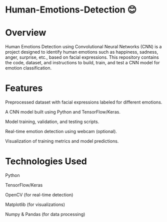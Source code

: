 # Human-Emotions-Detection 😊

# **Overview**

Human Emotions Detection using Convolutional Neural Networks (CNN) is a project designed to identify human emotions such as happiness, sadness, anger, surprise, etc., based on facial expressions. This repository contains the code, dataset, and instructions to build, train, and test a CNN model for emotion classification.

# **Features**

Preprocessed dataset with facial expressions labeled for different emotions.

A CNN model built using Python and TensorFlow/Keras.

Model training, validation, and testing scripts.

Real-time emotion detection using webcam (optional).

Visualization of training metrics and model predictions.

# **Technologies Used**

Python

TensorFlow/Keras

OpenCV (for real-time detection)

Matplotlib (for visualizations)

Numpy & Pandas (for data processing)

